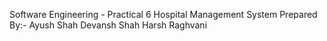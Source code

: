 Software Engineering - Practical 6
Hospital Management System
Prepared By:-
  Ayush Shah
  Devansh Shah
  Harsh Raghvani
